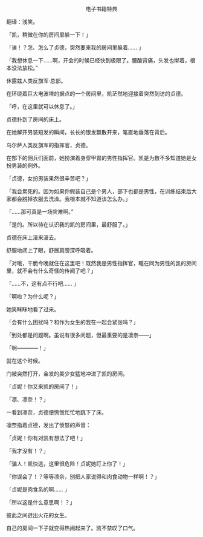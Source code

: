 <p align="center">电子书籍特典</p>

翻译：浅笑。

「凯，稍微在你的房间里躲一下！」

「诶！？怎、怎么了贞德，突然要来我的房间里躲着…… 」

「我想休息一下……啊，开会的时候已经快到极限了。腰酸背痛，头发也绑着，根本没法放松。”

休露兹人类反旗军·总部。

在环绕着巨大电波塔的据点的一个房间里，凯茫然地迎接着突然到访的贞德。

「呼，在这里就可以休息了。」

贞德扑到了房间的床上。

在她解开男装短发的瞬间，长长的银发飘散开来，笔直地垂落在背后。

乌尔萨人类反旗军的指挥官，贞德。

在部下的佣兵们面前，她扮演着身穿甲胄的男性指挥官。凯是为数不多知道她是女扮男装的例外。

「贞德，女扮男装果然很辛苦吧？」

「我会累死的。因为如果你假装自己是个男人，部下也都是男性，在训练结束后大家都会脱掉衣服去洗澡。我根本就不知道该怎么办。」

「……那可真是一场灾难啊。”

「是的。所以待在认识我的凯的房间里，最舒服了。」

贞德在床上滚来滚去。

舒服地闭上了眼，舒展肩膀深呼吸着。

「对哦，干脆今晚就住在这里吧！既然我是男性指挥官，睡在同为男性的凯的房间里，就不会有什么奇怪的传闻了吧？」 

「……不，这有点不行吧…… 」

「啊啦？为什么呢？」

她笑眯眯地看了过来。

「会有什么困扰吗？和作为女生的我在一起会紧张吗？」

「到处都是问题啊。虽说有很多问题，但最重要的是凛奈——」

「啊————！」

就在这个时候。

门被突然打开，金发的美少女猛地冲进了凯的房间。

「贞妮！你又来凯的房间了！」

「凛、凛奈！？」

一看到凛奈，贞德便慌慌忙忙地跳下了床。

凛奈指着贞德，发出了愤怒的声音：

「贞妮！你有对凯有想法了吧！」

「我才没有！？」

「骗人！凯快逃，这里很危险！贞妮她盯上你了！」

「你误会了！？等等凛奈，别把人家说得和肉食动物一样啊！？」

「贞妮是肉食系的啊…… 」

「所以这是什么意思啊！？」

彼此之间迸出火花的女生。

自己的房间一下子就变得热闹起来了。凯不禁叹了口气。

